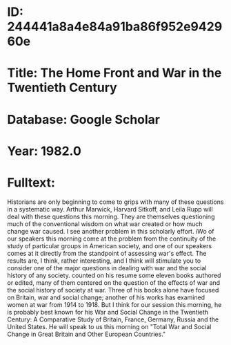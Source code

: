 # ID: 244441a8a4e84a91ba86f952e942960e
# Title: The Home Front and War in the Twentieth Century
# Database: Google Scholar
# Year: 1982.0
# Fulltext:
Historians are only beginning to come to grips with many of these questions in a systematic way.
Arthur Marwick, Harvard Sitkoff, and Leila Rupp will deal with these questions this morning.
They are themselves questioning much of the conventional wisdom on what war created or how much change war caused.
I see another problem in this scholarly effort.
iWo of our speakers this morning come at the problem from the continuity of the study of particular groups in American society, and one of our speakers comes at it directly from the standpoint of assessing war's effect.
The results are, I think, rather interesting, and I think will stimulate you to consider one of the major questions in dealing with war and the social history of any society.
counted on his resume some eleven books authored or edited, many of them centered on the question of the effects of war and the social history of society at war.
Three of his books alone have focused on Britain, war and social change; another of his works has examined women at war from 1914 to 1918.
But I think for our session this morning, he is probably best known for his War and Social Change in the Twentieth Century: A Comparative Study of Britain, France, Germany, Russia and the United States.
He will speak to us this morning on "Total War and Social Change in Great Britain and Other European Countries."